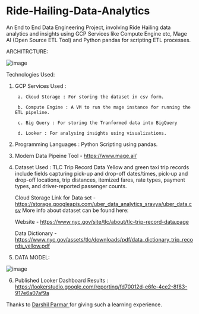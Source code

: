 # Ride-Hailing-Data-Analytics
An End to End Data Engineering Project, involving Ride Hailing data analytics and insights using GCP Services like Compute Engine etc, Mage AI (Open Source ETL Tool) and Python pandas for scripting ETL processes. 

ARCHITRCTURE:

![image](https://github.com/sarutlaa/Ride-Hailing-Data-Analytics/assets/141533429/64930f21-b85c-45a3-8725-57fa51114e3c)

Technologies Used:
1. GCP Services Used :
   
        a. Ckoud Storage : For storing the dataset in csv form.
        
        b. Compute Engine : A VM to run the mage instance for running the ETL pipeline. 
        
        c. Big Query : For storing the Tranformed data into BigQuery
        
        d. Looker : For analysing insights using visualizations. 
        
2. Programming Languages : Python Scripting using pandas. 
3. Modern Data Pipeine Tool - https://www.mage.ai/
4. Dataset Used : TLC Trip Record Data Yellow and green taxi trip records include fields capturing pick-up and drop-off dates/times, pick-up and drop-off locations, trip distances, itemized fares, rate types, payment types, and driver-reported passenger counts.

    Cloud Storage Link for Data set  - https://storage.googleapis.com/uber_data_analytics_sravya/uber_data.csv
    More info about dataset can be found here:
  
    Website - https://www.nyc.gov/site/tlc/about/tlc-trip-record-data.page
 
    Data Dictionary - https://www.nyc.gov/assets/tlc/downloads/pdf/data_dictionary_trip_records_yellow.pdf

5. DATA MODEL:

![image](https://github.com/sarutlaa/Ride-Hailing-Data-Analytics/assets/141533429/463c49aa-b147-4265-ae7c-4ea0bf473aec)

  
6. Published Looker Dashboard Results :
      https://lookerstudio.google.com/reporting/fd70012d-e6fe-4ce2-8f83-917e6a07af9a


Thanks to [Darshil Parmar ]([url](https://www.linkedin.com/in/darshil-parmar/)https://www.linkedin.com/in/darshil-parmar/) for giving such a learning experience.

